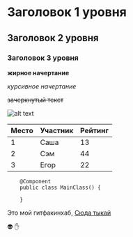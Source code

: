 # Заголовок 1 уровня

## Заголовок 2 уровня 

### Заголовок 3 уровня 

**жирное начертание**

*курсивное начертание*

~~зачеркнутый текст~~

![alt text](https://sun9-66.userapi.com/impg/X_SWdSoOXm-baid7r8kvtiNlVteaCmWABFkYYw/nOx-n_mtvPI.jpg?size=687x898&quality=96&sign=806ea87d0d35c87d906327d1ae40aa0c&type=album)


| Место | Участник | Рейтинг |
|-------|----------|---------|
| 1     | Саша     | 13     |
| 2     | Сэм     | 44      |
| 3     | Егор   | 22      |

```
    @Component
    public class MainClass() {

    } 
```

Это мой гитфакинхаб, [Сюда тыкай](https://github.com/dmitrysmn "Ссылка на мою страницу GitHub")

:alien:
:hand:

